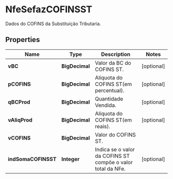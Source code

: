 

# NfeSefazCOFINSST

Dados do COFINS da  Substituição Tributaria.

## Properties

| Name | Type | Description | Notes |
|------------ | ------------- | ------------- | -------------|
|**vBC** | **BigDecimal** | Valor da BC do COFINS ST. |  [optional] |
|**pCOFINS** | **BigDecimal** | Alíquota do COFINS ST(em percentual). |  [optional] |
|**qBCProd** | **BigDecimal** | Quantidade Vendida. |  [optional] |
|**vAliqProd** | **BigDecimal** | Alíquota do COFINS ST(em reais). |  [optional] |
|**vCOFINS** | **BigDecimal** | Valor do COFINS ST. |  |
|**indSomaCOFINSST** | **Integer** | Indica se o valor da COFINS ST compõe o valor total da NFe. |  [optional] |



